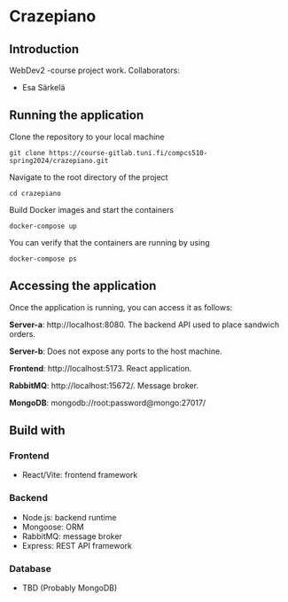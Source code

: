 # Crazepiano

## Introduction

WebDev2 -course project work. Collaborators:
- Esa Särkelä

## Running the application
Clone the repository to your local machine 
```
git clone https://course-gitlab.tuni.fi/compcs510-spring2024/crazepiano.git
```
Navigate to the root directory of the project
```
cd crazepiano
```
Build Docker images and start the containers
```
docker-compose up  
```
You can verify that the containers are running by using
```
docker-compose ps
```
## Accessing the application
Once the application is running, you can access it as follows:

**Server-a**: http://localhost:8080. The backend API used to place sandwich orders.

**Server-b**: Does not expose any ports to the host machine.

**Frontend**: http://localhost:5173. React application.

**RabbitMQ**: http://localhost:15672/. Message broker.

**MongoDB**: mongodb://root:password@mongo:27017/

## Build with
### Frontend
- React/Vite: frontend framework
### Backend
- Node.js: backend runtime
- Mongoose: ORM
- RabbitMQ: message broker
- Express: REST API framework
### Database
- TBD (Probably MongoDB)
